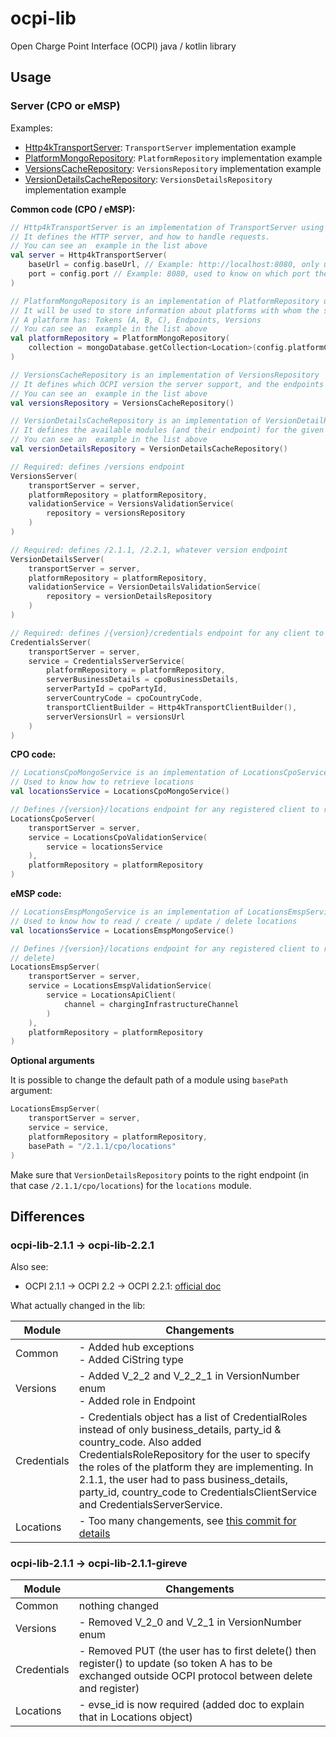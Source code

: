 # ocpi-lib
Open Charge Point Interface (OCPI) java / kotlin library

## Usage

### Server (CPO or eMSP)

Examples:
- [Http4kTransportServer](ocpi-toolkit-2.1.1/src/test/kotlin/com/izivia/ocpi/toolkit/samples/common/Http4kTransportServer.kt): `TransportServer` implementation example
- [PlatformMongoRepository](ocpi-toolkit-2.1.1/src/test/kotlin/com/izivia/ocpi/toolkit/tests/integration/mock/PlatformMongoRepository.kt): `PlatformRepository` implementation example
- [VersionsCacheRepository](ocpi-toolkit-2.1.1/src/test/kotlin/com/izivia/ocpi/toolkit/samples/common/VersionsCacheRepository.kt): `VersionsRepository` implementation example
- [VersionDetailsCacheRepository](ocpi-toolkit-2.1.1/src/test/kotlin/com/izivia/ocpi/toolkit/samples/common/VersionDetailsCacheRepository.kt): `VersionsDetailsRepository` implementation example

**Common code (CPO / eMSP):**

```kotlin
// Http4kTransportServer is an implementation of TransportServer using htt4k. You have to code your own implementation.
// It defines the HTTP server, and how to handle requests.
// You can see an  example in the list above 
val server = Http4kTransportServer(
    baseUrl = config.baseUrl, // Example: http://localhost:8080, only used for pagination
    port = config.port // Example: 8080, used to know on which port the server will run
)

// PlatformMongoRepository is an implementation of PlatformRepository using mongo
// It will be used to store information about platforms with whom the server is communicating:
// A platform has: Tokens (A, B, C), Endpoints, Versions
// You can see an  example in the list above 
val platformRepository = PlatformMongoRepository(
    collection = mongoDatabase.getCollection<Location>(config.platformCollection)
)

// VersionsCacheRepository is an implementation of VersionsRepository
// It defines which OCPI version the server support, and the endpoints associated with it
// You can see an  example in the list above 
val versionsRepository = VersionsCacheRepository()

// VersionDetailsCacheRepository is an implementation of VersionDetailRepository
// It defines the available modules (and their endpoint) for the given version
// You can see an  example in the list above
val versionDetailsRepository = VersionDetailsCacheRepository()

// Required: defines /versions endpoint
VersionsServer(
    transportServer = server,
    platformRepository = platformRepository,
    validationService = VersionsValidationService(
        repository = versionsRepository
    )
)

// Required: defines /2.1.1, /2.2.1, whatever version endpoint
VersionDetailsServer(
    transportServer = server,
    platformRepository = platformRepository,
    validationService = VersionDetailsValidationService(
        repository = versionDetailsRepository
    )
)

// Required: defines /{version}/credentials endpoint for any client to register following OCPI protocol
CredentialsServer(
    transportServer = server,
    service = CredentialsServerService(
        platformRepository = platformRepository,
        serverBusinessDetails = cpoBusinessDetails,
        serverPartyId = cpoPartyId,
        serverCountryCode = cpoCountryCode,
        transportClientBuilder = Http4kTransportClientBuilder(),
        serverVersionsUrl = versionsUrl
    )
)
```

**CPO code:**

```kotlin
// LocationsCpoMongoService is an implementation of LocationsCpoService
// Used to know how to retrieve locations
val locationsService = LocationsCpoMongoService()

// Defines /{version}/locations endpoint for any registered client to retrieve locations
LocationsCpoServer(
    transportServer = server,
    service = LocationsCpoValidationService(
        service = locationsService
    ),
    platformRepository = platformRepository
)
```

**eMSP code:**

```kotlin
// LocationsEmspMongoService is an implementation of LocationsEmspService
// Used to know how to read / create / update / delete locations
val locationsService = LocationsEmspMongoService()

// Defines /{version}/locations endpoint for any registered client to retrieve locations (and also create / update /
// delete)
LocationsEmspServer(
    transportServer = server,
    service = LocationsEmspValidationService(
        service = LocationsApiClient(
            channel = chargingInfrastructureChannel
        )
    ),
    platformRepository = platformRepository
)
```

**Optional arguments**

It is possible to change the default path of a module using `basePath` argument:

```kotlin
LocationsEmspServer(
    transportServer = server,
    service = service,
    platformRepository = platformRepository,
    basePath = "/2.1.1/cpo/locations"
)
```

Make sure that `VersionDetailsRepository` points to the right endpoint (in that case `/2.1.1/cpo/locations`)
for the `locations` module.

## Differences

### ocpi-lib-2.1.1 -> ocpi-lib-2.2.1

Also see:
- OCPI 2.1.1 -> OCPI 2.2 -> OCPI 2.2.1: [official doc](https://github.com/ocpi/ocpi/blob/2.2.1/changelog.asciidoc#changelog_changelog)

What actually changed in the lib:

| Module      | Changements                                                                                                                                                                                                                                                                                                                                                   |
|-------------|---------------------------------------------------------------------------------------------------------------------------------------------------------------------------------------------------------------------------------------------------------------------------------------------------------------------------------------------------------------|
| Common      | - Added hub exceptions<br/>- Added CiString type                                                                                                                                                                                                                                                                                                              |
| Versions    | - Added V_2_2 and V_2_2_1 in VersionNumber enum<br/>- Added role in Endpoint                                                                                                                                                                                                                                                                                  |
| Credentials | - Credentials object has a list of CredentialRoles instead of only business_details, party_id & country_code. Also added CredentialsRoleRepository for the user to specify the roles of the platform they are implementing. In 2.1.1, the user had to pass business_details, party_id, country_code to CredentialsClientService and CredentialsServerService. |
| Locations   | - Too many changements, see [this commit for details](https://github.com/4sh/ocpi-lib/commit/dfbbd8bf2741788582e087a5921b099c07129788)                                                                                                                                                                                                                        |                                                                                                                                                                                                                                                                                                                                                            |

### ocpi-lib-2.1.1 -> ocpi-lib-2.1.1-gireve

| Module      | Changements                                                                                                                                                |
|-------------|------------------------------------------------------------------------------------------------------------------------------------------------------------|
| Common      | nothing changed                                                                                                                                            |
| Versions    | - Removed V_2_0 and V_2_1 in VersionNumber enum                                                                                                            |
| Credentials | - Removed PUT (the user has to first delete() then register() to update (so token A has to be exchanged outside OCPI protocol between delete and register) |
| Locations   | - evse_id is now required (added doc to explain that in Locations object)                                                                                  |
